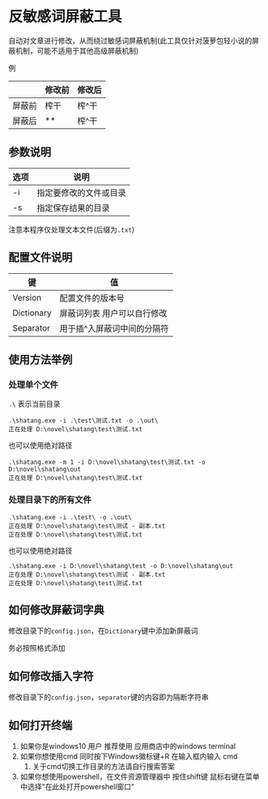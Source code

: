 # 反敏感词屏蔽工具

自动对文章进行修改，从而绕过敏感词屏蔽机制(此工具仅针对菠萝包轻小说的屏蔽机制，可能不适用于其他高级屏蔽机制)

例

|        | 修改前 | 修改后 |
| ------ | ------ | ------ |
| 屏蔽前 | 榨干   | 榨^干  |
| 屏蔽后 | **     | 榨^干  |

## 参数说明

| 选项 | 说明                   |
| ---- | ---------------------- |
| -i   | 指定要修改的文件或目录 |
| -s   | 指定保存结果的目录     |

注意本程序仅处理文本文件(后缀为`.txt`)

## 配置文件说明

| 键         | 值                          |
| ---------- | --------------------------- |
| Version    | 配置文件的版本号            |
| Dictionary | 屏蔽词列表 用户可以自行修改 |
| Separator  | 用于插^入屏蔽词中间的分隔符 |

## 使用方法举例

### 处理单个文件

`.\` 表示当前目录

```
.\shatang.exe -i .\test\测试.txt -o .\out\
正在处理 D:\novel\shatang\test\测试.txt
```

也可以使用绝对路径

```
.\shatang.exe -m 1 -i D:\novel\shatang\test\测试.txt -o D:\novel\shatang\out
正在处理 D:\novel\shatang\test\测试.txt
```

### 处理目录下的所有文件

```
.\shatang.exe -i .\test\ -o .\out\
正在处理 D:\novel\shatang\test\测试 - 副本.txt
正在处理 D:\novel\shatang\test\测试.txt
```

也可以使用绝对路径

```
.\shatang.exe -i D:\novel\shatang\test -o D:\novel\shatang\out
正在处理 D:\novel\shatang\test\测试 - 副本.txt
正在处理 D:\novel\shatang\test\测试.txt
```

## 如何修改屏蔽词字典

修改目录下的`config.json`，在`Dictionary`键中添加新屏蔽词

务必按照格式添加

## 如何修改插入字符

修改目录下的`config.json`，`separator`键的内容即为隔断字符串

## 如何打开终端

1. 如果你是windows10 用户 推荐使用 应用商店中的windows terminal
2. 如果你想使用cmd 同时按下Windows徽标键+R 在输入框内输入 cmd
   1. 关于cmd切换工作目录的方法请自行搜索答案
3. 如果你想使用powershell，在文件资源管理器中 按住shift键 鼠标右键在菜单中选择"在此处打开powershell窗口"

